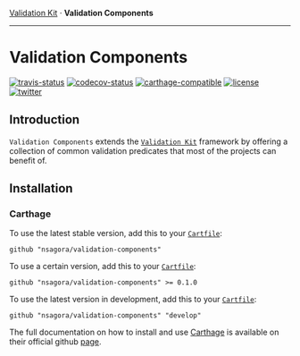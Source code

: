 [Validation Kit][validation-kit] · __Validation Components__

[validation-kit]: https://github.com/nsagora/validation-kit
[validation-components]: https://github.com/nsagora/validation-components 

-------

# Validation Components 
[![travis-status]][travis-overview] [![codecov-status]][codecov-overview] [![carthage-compatible]][carthage-overview] [![license]][license-overview] [![twitter]][twitter-overview]

[twitter]: https://img.shields.io/badge/twitter-%40nsgaora-blue.svg?style=flat
[twitter-overview]: https://twitter.com/nsagora


[license]: https://img.shields.io/badge/license-Apache%20License%202.0-blue.svg?style=flat
[license-overview]: http://choosealicense.com/licenses/apache-2.0/

[travis-status]: https://travis-ci.org/nsagora/validation-components.svg?branch=develop
[travis-overview]: https://travis-ci.org/nsagora/validation-components

[codecov-status]: https://codecov.io/gh/nsagora/validation-components/branch/develop/graph/badge.svg
[codecov-overview]: https://codecov.io/gh/nsagora/validation-components 

[carthage-compatible]: https://img.shields.io/badge/carthage-compatible-4BC51D.svg?style=flat
[carthage-overview]: https://github.com/Carthage/Carthage

## Introduction

`Validation Components` extends the [`Validation Kit`][validation-kit] framework by offering a collection of common validation predicates that most of the projects can benefit of.

## Installation

### Carthage

To use the latest stable version, add this to your [`Cartfile`][carthage-cartfile]:

``` 
github "nsagora/validation-components" 
```

To use a certain version, add this to your [`Cartfile`][carthage-cartfile]:

``` 
github "nsagora/validation-components" >= 0.1.0 
```

To use the latest version in development, add this to your [`Cartfile`][carthage-cartfile]:

``` 
github "nsagora/validation-components" "develop" 
```

The full documentation on how to install and use [Carthage][carthage] is available on their official github [page][carthage].

[carthage]: https://github.com/Carthage/Carthage
[carthage-cartfile]: https://github.com/Carthage/Carthage/blob/master/Documentation/Artifacts.md#cartfile


